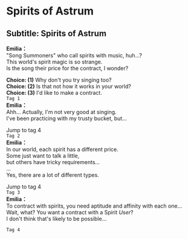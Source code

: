 # Spirits of Astrum

  
## Subtitle: Spirits of Astrum
  
**Emilia：**  
\"Song Summoners\" who call spirits with music, huh...?  
This world's spirit magic is so strange.  
Is the song their price for the contract, I wonder?  
  
**Choice: (1)**  Why don't you try singing too?  
**Choice: (2)**  Is that not how it works in your world?  
**Choice: (3)**  I'd like to make a contract.  
`Tag 1`  
**Emilia：**  
Ahh... Actually, I'm not very good at singing.  
I've been practicing with my trusty bucket, but...  
  
Jump to tag 4  
`Tag 2`  
**Emilia：**  
In our world, each spirit has a different price.  
Some just want to talk a little,  
 but others have tricky requirements...  
...  
Yes, there are a lot of different types.  
  
Jump to tag 4  
`Tag 3`  
**Emilia：**  
To contract with spirits, you need aptitude and affinity with each one...  
Wait, what? You want a contract with a Spirit *User*?  
I don't think that's likely to be possible...  
  
`Tag 4`  
